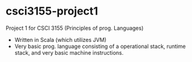 # csci3155-project1
Project 1 for CSCI 3155 (Principles of prog. Languages)
- Written in Scala (which utilizes JVM)
- Very basic prog. language consisting of a operational stack, runtime stack, and very basic machine instructions.
